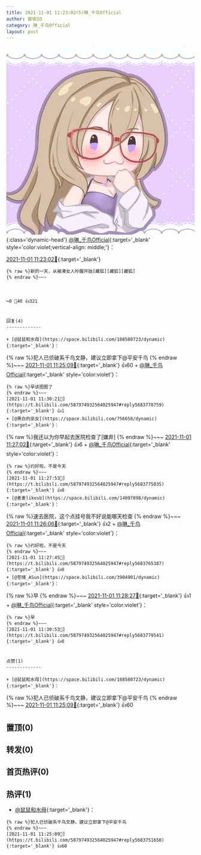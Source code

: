 ```yaml
---
title: 2021-11-01 11:23:02(5)琳_千鸟Official
author: 御坂IO
category: 琳_千鸟Official
layout: post
---
```


![img](/images/c0a88f85ebd0d056f37b114e0748e69556c8b488.jpg){:class='dynamic-head'}
[@琳_千鸟Official](https://space.bilibili.com/1620923329/dynamic){:target='_blank' style='color:violet;vertical-align: middle;'}：

[2021-11-01 11:23:02🔗](https://t.bilibili.com/587974932564025947){:target='_blank'}

~~~
{% raw %}新的一天，从被凑女人吵醒开始[藏狐][藏狐][藏狐]
{% endraw %}~~~



↪️0 💬40 👍321


回复(4)
-------------

+ [@鼠鼠和水母](https://space.bilibili.com/188580723/dynamic){:target='_blank'}：
~~~
{% raw %}犯人已侦破系千鸟文静，建议立即拿下@平安千鸟
{% endraw %}~~~
[2021-11-01 11:25:09🔗](https://t.bilibili.com/587974932564025947#reply5683751650){:target='_blank'} 👍60
    + [@琳_千鸟Official](https://space.bilibili.com/1620923329/dynamic){:target='_blank' style='color:violet'}：
~~~
{% raw %}早该图图了
{% endraw %}~~~
[2021-11-01 11:30:21🔗](https://t.bilibili.com/587974932564025947#reply5683778759){:target='_blank'} 👍1
+ [@黑白的巫女](https://space.bilibili.com/756658/dynamic){:target='_blank'}：
~~~
{% raw %}我还以为你早起去医院检查了[嫌弃]
{% endraw %}~~~
[2021-11-01 11:27:02🔗](https://t.bilibili.com/587974932564025947#reply5683754364){:target='_blank'} 👍6
    + [@琳_千鸟Official](https://space.bilibili.com/1620923329/dynamic){:target='_blank' style='color:violet'}：
~~~
{% raw %}约好啦，不是今天
{% endraw %}~~~
[2021-11-01 11:27:53🔗](https://t.bilibili.com/587974932564025947#reply5683775035){:target='_blank'} 👍0
+ [@麦麦likesb](https://space.bilibili.com/14097898/dynamic){:target='_blank'}：
~~~
{% raw %}速去医院，这个点挂号我不好说能哪天检查
{% endraw %}~~~
[2021-11-01 11:26:06🔗](https://t.bilibili.com/587974932564025947#reply5683757861){:target='_blank'} 👍2
    + [@琳_千鸟Official](https://space.bilibili.com/1620923329/dynamic){:target='_blank' style='color:violet'}：
~~~
{% raw %}约好啦，不是今天
{% endraw %}~~~
[2021-11-01 11:27:45🔗](https://t.bilibili.com/587974932564025947#reply5683765387){:target='_blank'} 👍0
+ [@苍晴_ASun](https://space.bilibili.com/3904901/dynamic){:target='_blank'}：
~~~
{% raw %}早
{% endraw %}~~~
[2021-11-01 11:28:27🔗](https://t.bilibili.com/587974932564025947#reply5683775830){:target='_blank'} 👍1
    + [@琳_千鸟Official](https://space.bilibili.com/1620923329/dynamic){:target='_blank' style='color:violet'}：
~~~
{% raw %}早
{% endraw %}~~~
[2021-11-01 11:30:53🔗](https://t.bilibili.com/587974932564025947#reply5683779541){:target='_blank'} 👍0


点赞(1)
-------------

+ [@鼠鼠和水母](https://space.bilibili.com/188580723/dynamic){:target='_blank'}：
~~~
{% raw %}犯人已侦破系千鸟文静，建议立即拿下@平安千鸟
{% endraw %}~~~
[2021-11-01 11:25:09🔗](https://t.bilibili.com/587974932564025947#reply5683751650){:target='_blank'} 👍60


置顶(0)
-------------



转发(0)
-------------



首页热评(0)
-------------



热评(1)
-------------

+ [@鼠鼠和水母](https://space.bilibili.com/188580723/dynamic){:target='_blank'}：
~~~
{% raw %}犯人已侦破系千鸟文静，建议立即拿下@平安千鸟
{% endraw %}~~~
[2021-11-01 11:25:09🔗](https://t.bilibili.com/587974932564025947#reply5683751650){:target='_blank'} 👍60


